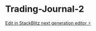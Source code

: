 # Trading-Journal-2

[Edit in StackBlitz next generation editor ⚡️](https://stackblitz.com/~/github.com/MMplatinum/Trading-Journal-2)